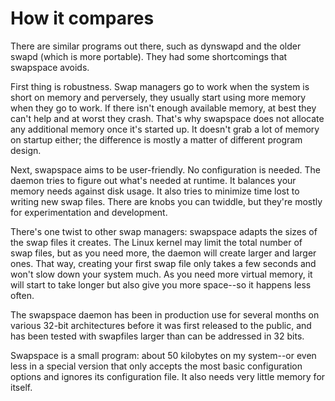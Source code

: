 
How it compares
===============

There are similar programs out there, such as dynswapd and the older swapd
(which is more portable).  They had some shortcomings that swapspace avoids.

First thing is robustness.  Swap managers go to work when the system is short on
memory and perversely, they usually start using more memory when they go to
work.  If there isn't enough available memory, at best they can't help and at
worst they crash.  That's why swapspace does not allocate any additional memory
once it's started up.  It doesn't grab a lot of memory on startup either; the
difference is mostly a matter of different program design.

Next, swapspace aims to be user-friendly.  No configuration is needed.  The
daemon tries to figure out what's needed at runtime.  It balances your memory
needs against disk usage.  It also tries to minimize time lost to writing new
swap files.  There are knobs you can twiddle, but they're mostly for
experimentation and development.

There's one twist to other swap managers: swapspace adapts the sizes of the
swap files it creates.  The Linux kernel may limit the total number of swap
files, but as you need more, the daemon will create larger and larger ones.
That way, creating your first swap file only takes a few seconds and won't slow
down your system much.  As you need more virtual memory, it will start to take
longer but also give you more space--so it happens less often.

The swapspace daemon has been in production use for several months on various
32-bit architectures before it was first released to the public, and has been
tested with swapfiles larger than can be addressed in 32 bits.

Swapspace is a small program: about 50 kilobytes on my system--or even less in a
special version that only accepts the most basic configuration options and
ignores its configuration file.  It also needs very little memory for itself.

